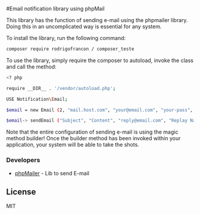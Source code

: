 #Email notification library using phpMail

This library has the function of sending e-mail using the phpmailer library. Doing this in an uncomplicated way is essential for any system.

To install the library, run the following command:

``` sh
composer require rodrigofrancon / composer_teste
```

To use the library, simply require the composer to autoload, invoke the class and call the method:

```sh
<? php

require __DIR__ . '/vendor/autoload.php';

USE Notification\Email;

$email = new Email (2, "mail.host.com", "your@email.com", "your-pass", "smtp secure (tls / ssl)", "port (587)","from@email.com", "From Name");

$email-> sendEmail ("Subject", "Content", "reply@email.com", "Replay Name", "address@email.com", "Address Name");
```

Note that the entire configuration of sending e-mail is using the magic method builder! Once the builder method has been invoked within your application, your system will be able to take the shots.

### Developers
* [phpMailer] - Lib to send E-mail

License
----

MIT


[//]: #
[phpMailer]: <https://github.com/PHPMailer/PHPMailer>
